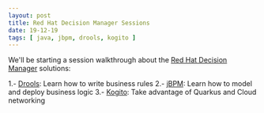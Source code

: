 ```yaml
---
layout: post
title: Red Hat Decision Manager Sessions
date: 19-12-19
tags: [ java, jbpm, drools, kogito ]
---
```


We'll be starting a session walkthrough about the [Red Hat Decision Manager](https://www.redhat.com/en/technologies/jboss-middleware/decision-manager) solutions:

1.- [Drools](https://sgitario.github.io/drools-introduction/): Learn how to write business rules 
2.- [jBPM](https://sgitario.github.io/jbpm-introduction/): Learn how to model and deploy business logic
3.- [Kogito](https://sgitario.github.io/kogito-introduction/): Take advantage of Quarkus and Cloud networking